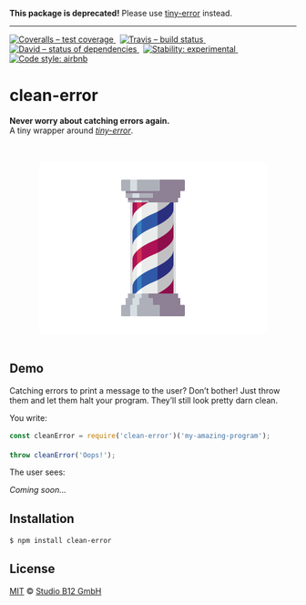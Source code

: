 **This package is deprecated!** Please use [tiny-error](https://git.io/tiny-error) instead.

***

[![Coveralls – test coverage
](https://img.shields.io/coveralls/studio-b12/clean-error.svg?style=flat-square)
](https://coveralls.io/r/studio-b12/clean-error)
 [![Travis – build status
](https://img.shields.io/travis/studio-b12/clean-error/master.svg?style=flat-square)
](https://travis-ci.org/studio-b12/clean-error)
 [![David – status of dependencies
](https://img.shields.io/david/studio-b12/clean-error.svg?style=flat-square)
](https://david-dm.org/studio-b12/clean-error)
 [![Stability: experimental
](https://img.shields.io/badge/stability-experimental-yellow.svg?style=flat-square)
](https://nodejs.org/api/documentation.html#documentation_stability_index)
 [![Code style: airbnb
](https://img.shields.io/badge/code%20style-airbnb-blue.svg?style=flat-square)
](https://github.com/airbnb/javascript)




clean-error
===========

**Never worry about catching errors again.**  
A tiny wrapper around *[tiny-error][]*.

[tiny-error]:  http://npm.im/tiny-error




<p align="center"><a
  title="Graphic by the great Justin Mezzell"
  href="http://justinmezzell.tumblr.com/post/66281274442"
  >
  <br/>
  <br/>
  <img
    src="Readme/Fun.gif"
    width="400"
    height="300"
  />
  <br/>
  <br/>
</a></p>




Demo
----

Catching errors to print a message to the user? Don’t bother! Just throw them and let them halt your program. They’ll still look pretty darn clean.


You write:

```js
const cleanError = require('clean-error')('my-amazing-program');

throw cleanError('Oops!');
```


The user sees:

*Coming soon…*




Installation
------------

```sh
$ npm install clean-error
```




License
-------

[MIT][] © [Studio B12 GmbH][]

[MIT]:              ./License.md
[Studio B12 GmbH]:  http://studio-b12.de
